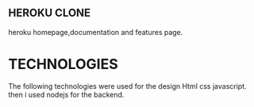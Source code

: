 ## HEROKU CLONE
heroku homepage,documentation and features page.

# TECHNOLOGIES
The following technologies were used for the design 
Html
css
javascript.
then i used nodejs for the backend.
